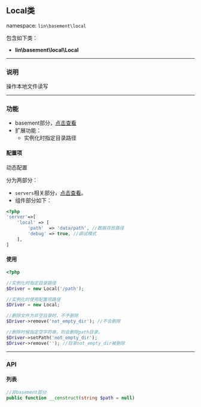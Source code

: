 Local类
----
namespace: `lin\basement\local`

包含如下类：

* **lin\basement\local\Local**

---

### 说明
操作本地文件读写

---

### 功能

* basement部分，[点击查看](../../docs_basement/ServerLocal.md)
* 扩展功能：
    * 实例化时指定目录路径



#### 配置项

动态配置

分为两部分：

* `servers`相关部分，[点击查看](../README.md)。
* 组件部分如下：

~~~php
<?php
'server'=>[
    'local' => [
        'path'  => 'data/path', //数据存放路径
        'debug' => true, //调试模式
    ],
]
~~~

#### 使用

~~~php
<?php

//实例化时指定目录路径
$Driver = new Local('/path');

//实例化时使用配置项路径
$Driver = new Local;

//删除文件为非空目录时，不予删除
$Driver->remove('not_empty_dir'); //不会删除

//删除时候指定空字符串，则会删除path目录。
$Driver->setPath('not_empty_dir');
$Driver->remove(''); //目录not_empty_dir被删除
~~~


---


### API

#### 列表
~~~php
//非basement部分
public function __construct(string $path = null)
~~~